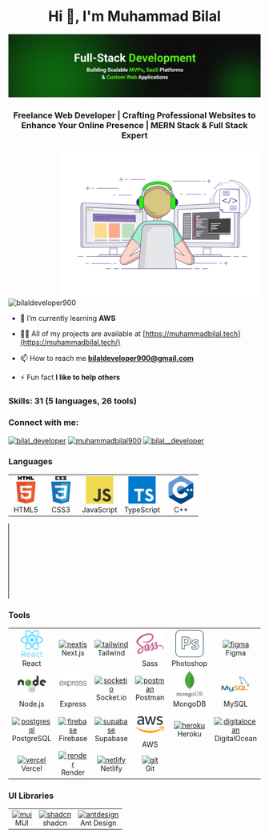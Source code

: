 <h1 align="center">Hi 👋, I'm Muhammad Bilal</h1>

<div align="center"> <img src="react.png"> </div>
<h3 align="center">Freelance Web Developer | Crafting Professional Websites to Enhance Your Online Presence | MERN Stack & Full Stack Expert</h3>

<img align="right" alt="Coding" width="400" src="https://raw.githubusercontent.com/devSouvik/devSouvik/master/gif3.gif">

<p align="left"> <img src="https://komarev.com/ghpvc/?username=bilaldeveloper900&label=Profile%20views&color=0e75b6&style=flat" alt="bilaldeveloper900" /> </p>

- 🌱 I’m currently learning **AWS**

- 👨‍💻 All of my projects are available at [https://muhammadbilal.tech](https://muhammadbilal.tech/)

- 📫 How to reach me **bilaldeveloper900@gmail.com**

- ⚡ Fun fact **I like to help others**

<h3 align="left">Skills: 31 (5 languages, 26 tools)</h3>

<h3 align="left">Connect with me:</h3>
<p align="left">
  <a href="https://twitter.com/bilal_developer" target="blank"><img align="center" src="https://raw.githubusercontent.com/rahuldkjain/github-profile-readme-generator/master/src/images/icons/Social/twitter.svg" alt="bilal_developer" height="30" width="40" /></a>
  <a href="https://linkedin.com/in/muhammadbilal900" target="blank"><img align="center" src="https://raw.githubusercontent.com/rahuldkjain/github-profile-readme-generator/master/src/images/icons/Social/linked-in-alt.svg" alt="muhammadbilal900" height="30" width="40" /></a>
  <a href="https://instagram.com/bilal__developer" target="blank"><img align="center" src="https://raw.githubusercontent.com/rahuldkjain/github-profile-readme-generator/master/src/images/icons/Social/instagram.svg" alt="bilal__developer" height="30" width="40" /></a>
<h3 align="left">Languages</h3>

<table>
  <tr>
    <td align="center"><a href="https://www.w3.org/html/" target="_blank" rel="noreferrer"><img src="https://raw.githubusercontent.com/devicons/devicon/master/icons/html5/html5-original-wordmark.svg" alt="html5" width="56" height="56"/></a>
      <br/>HTML5</td>
    <td align="center"><a href="https://www.w3schools.com/css/" target="_blank" rel="noreferrer"><img src="https://raw.githubusercontent.com/devicons/devicon/master/icons/css3/css3-original-wordmark.svg" alt="css3" width="56" height="56"/></a>
      <br/>CSS3</td>
    <td align="center"><a href="https://developer.mozilla.org/en-US/docs/Web/JavaScript" target="_blank" rel="noreferrer"><img src="https://raw.githubusercontent.com/devicons/devicon/master/icons/javascript/javascript-original.svg" alt="javascript" width="56" height="56"/></a>
      <br/>JavaScript</td>
    <td align="center"><a href="https://www.typescriptlang.org/" target="_blank" rel="noreferrer"><img src="https://raw.githubusercontent.com/devicons/devicon/master/icons/typescript/typescript-original.svg" alt="typescript" width="56" height="56"/></a>
      <br/>TypeScript</td>
    <td align="center"><a href="https://www.w3schools.com/cpp/" target="_blank" rel="noreferrer"><img src="https://raw.githubusercontent.com/devicons/devicon/master/icons/cplusplus/cplusplus-original.svg" alt="cplusplus" width="56" height="56"/></a>
      <br/>C++</td>
  </tr>
</table>

<div align="center" style="border-left: 1px solid #000; height: 150px;"></div>

<h3 align="left">Tools</h3>

<table>
  <tr>
    <td align="center"><a href="https://reactjs.org/" target="_blank" rel="noreferrer"><img src="https://raw.githubusercontent.com/devicons/devicon/master/icons/react/react-original-wordmark.svg" alt="react" width="56" height="56"/></a>
      <br/>React</td>
    <td align="center"><a href="https://nextjs.org/" target="_blank" rel="noreferrer"><img src="https://cdn.worldvectorlogo.com/logos/nextjs-2.svg" alt="nextjs" width="56" height="56"/></a>
      <br/>Next.js</td>
    <td align="center"><a href="https://tailwindcss.com/" target="_blank" rel="noreferrer"><img src="https://www.vectorlogo.zone/logos/tailwindcss/tailwindcss-icon.svg" alt="tailwind" width="56" height="56"/></a>
      <br/>Tailwind</td>
    <td align="center"><a href="https://sass-lang.com" target="_blank" rel="noreferrer"><img src="https://raw.githubusercontent.com/devicons/devicon/master/icons/sass/sass-original.svg" alt="sass" width="56" height="56"/></a>
      <br/>Sass</td>
    <td align="center"><a href="https://www.photoshop.com/en" target="_blank" rel="noreferrer"><img src="https://raw.githubusercontent.com/devicons/devicon/master/icons/photoshop/photoshop-line.svg" alt="photoshop" width="56" height="56"/></a>
      <br/>Photoshop</td>
    <td align="center"><a href="https://www.figma.com/" target="_blank" rel="noreferrer"><img src="https://www.vectorlogo.zone/logos/figma/figma-icon.svg" alt="figma" width="56" height="56"/></a>
      <br/>Figma</td>
  </tr>
  <tr>
    <td align="center"><a href="https://nodejs.org" target="_blank" rel="noreferrer"><img src="https://raw.githubusercontent.com/devicons/devicon/master/icons/nodejs/nodejs-original-wordmark.svg" alt="nodejs" width="56" height="56"/></a>
      <br/>Node.js</td>
    <td align="center"><a href="https://expressjs.com" target="_blank" rel="noreferrer"><img src="https://raw.githubusercontent.com/devicons/devicon/master/icons/express/express-original-wordmark.svg" alt="express" width="56" height="56"/></a>
      <br/>Express</td>
    <td align="center"><a href="https://socket.io/" target="_blank" rel="noreferrer"><img src="https://cdn.worldvectorlogo.com/logos/socket-io.svg" alt="socketio" width="56" height="56"/></a>
      <br/>Socket.io</td>
    <td align="center"><a href="https://postman.com" target="_blank" rel="noreferrer"><img src="https://www.vectorlogo.zone/logos/getpostman/getpostman-icon.svg" alt="postman" width="56" height="56"/></a>
      <br/>Postman</td>
    <td align="center"><a href="https://www.mongodb.com/" target="_blank" rel="noreferrer"><img src="https://raw.githubusercontent.com/devicons/devicon/master/icons/mongodb/mongodb-original-wordmark.svg" alt="mongodb" width="56" height="56"/></a>
      <br/>MongoDB</td>
    <td align="center"><a href="https://www.mysql.com/" target="_blank" rel="noreferrer"><img src="https://raw.githubusercontent.com/devicons/devicon/master/icons/mysql/mysql-original-wordmark.svg" alt="mysql" width="56" height="56"/></a>
      <br/>MySQL</td>
  </tr>
  <tr>
    <td align="center"><a href="https://www.postgresql.org/" target="_blank" rel="noreferrer"><img src="https://cdn.jsdelivr.net/gh/devicons/devicon/icons/postgresql/postgresql-original-wordmark.svg" alt="postgresql" width="56" height="56"/></a>
      <br/>PostgreSQL</td>
    <td align="center"><a href="https://firebase.google.com/" target="_blank" rel="noreferrer"><img src="https://www.vectorlogo.zone/logos/firebase/firebase-icon.svg" alt="firebase" width="56" height="56"/></a>
      <br/>Firebase</td>
    <td align="center"><a href="https://supabase.com/" target="_blank" rel="noreferrer"><img src="https://cdn.simpleicons.org/supabase" alt="supabase" width="56" height="56"/></a>
      <br/>Supabase</td>
    <td align="center"><a href="https://aws.amazon.com/" target="_blank" rel="noreferrer"><img src="https://raw.githubusercontent.com/devicons/devicon/master/icons/amazonwebservices/amazonwebservices-original-wordmark.svg" alt="aws" width="56" height="56"/></a>
      <br/>AWS</td>
    <td align="center"><a href="https://www.heroku.com/" target="_blank" rel="noreferrer"><img src="https://www.vectorlogo.zone/logos/heroku/heroku-icon.svg" alt="heroku" width="56" height="56"/></a>
      <br/>Heroku</td>
    <td align="center"><a href="https://www.digitalocean.com/" target="_blank" rel="noreferrer"><img src="https://www.vectorlogo.zone/logos/digitalocean/digitalocean-icon.svg" alt="digitalocean" width="56" height="56"/></a>
      <br/>DigitalOcean</td>
  </tr>
  <tr>
    <td align="center"><a href="https://vercel.com/" target="_blank" rel="noreferrer"><img src="https://www.vectorlogo.zone/logos/vercel/vercel-icon.svg" alt="vercel" width="56" height="56"/></a>
      <br/>Vercel</td>
    <td align="center"><a href="https://render.com/" target="_blank" rel="noreferrer"><img src="https://cdn.simpleicons.org/render" alt="render" width="56" height="56"/></a>
      <br/>Render</td>
    <td align="center"><a href="https://www.netlify.com/" target="_blank" rel="noreferrer"><img src="https://www.vectorlogo.zone/logos/netlify/netlify-icon.svg" alt="netlify" width="56" height="56"/></a>
      <br/>Netlify</td>
    <td align="center"><a href="https://git-scm.com/" target="_blank" rel="noreferrer"><img src="https://www.vectorlogo.zone/logos/git-scm/git-scm-icon.svg" alt="git" width="56" height="56"/></a>
      <br/>Git</td>
    <td align="center"></td>
    <td align="center"></td>
  </tr>
</table>

<h3 align="left">UI Libraries</h3>

<table>
  <tr>
    <td align="center"><a href="https://mui.com/" target="_blank" rel="noreferrer"><img src="https://cdn.simpleicons.org/mui" alt="mui" width="56" height="56"/></a>
      <br/>MUI</td>
    <td align="center"><a href="https://ui.shadcn.com/" target="_blank" rel="noreferrer"><img src="https://cdn.simpleicons.org/shadcnui" alt="shadcn" width="56" height="56"/></a>
      <br/>shadcn</td>
    <td align="center"><a href="https://ant.design/" target="_blank" rel="noreferrer"><img src="https://cdn.simpleicons.org/antdesign" alt="antdesign" width="56" height="56"/></a>
      <br/>Ant Design</td>
  </tr>
</table>

